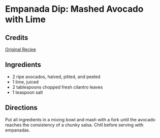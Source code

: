 # Empanada Dip: Mashed Avocado with Lime 

<!-- BEGIN content -->

## Credits

[Original Recipe](http://www.foodtv.com/food/recipes/recipe/0,1977,FOOD_9936_22452,00.html "http://www.foodtv.com/food/recipes/recipe/0,1977,FOOD 9936 22452,00.html")

## Ingredients

- 2 ripe avocados, halved, pitted, and peeled 
- 1 lime, juiced 
- 2 tablespoons chopped fresh cilantro leaves 
- 1 teaspoon salt

## Directions

Put all ingredients in a mixing bowl and mash with a fork until the avocado reaches the consistency of a chunky salsa. Chill before serving with empanadas.

<!-- END content -->


